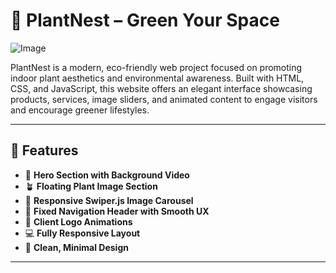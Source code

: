 # 🌿 PlantNest – Green Your Space

![Image](https://github.com/user-attachments/assets/9cc856c4-a554-45ae-a26b-019844329145)

PlantNest is a modern, eco-friendly web project focused on promoting indoor plant aesthetics and environmental awareness. Built with HTML, CSS, and JavaScript, this website offers an elegant interface showcasing products, services, image sliders, and animated content to engage visitors and encourage greener lifestyles.

---

## 🚀 Features

- 🌱 **Hero Section with Background Video**
- 🪴 **Floating Plant Image Section**
- 📸 **Responsive Swiper.js Image Carousel**
- 🧭 **Fixed Navigation Header with Smooth UX**
- 👣 **Client Logo Animations**
- 💻 **Fully Responsive Layout**
- 💚 **Clean, Minimal Design**

---



